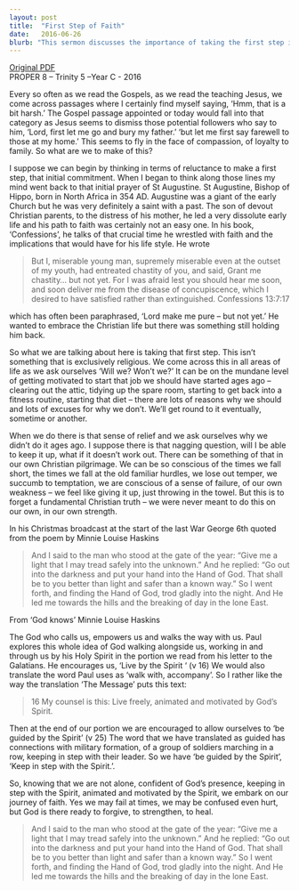 ```yaml
---
layout: post
title:  "First Step of Faith"
date:   2016-06-26
blurb: "This sermon discusses the importance of taking the first step in faith, using the example of St. Augustine's struggle with his faith. It emphasizes that we are not meant to walk this path alone, but with God's guidance and strength. The sermon encourages us to live freely, motivated by God's Spirit, and to keep in step with the Spirit on our journey of faith."
---
```

[Original PDF](/assets/pdf/proper82016.pdf)    
PROPER 8 – Trinity 5 –Year C - 2016

Every so often as we read the Gospels, as we read the teaching Jesus, we come across passages where I certainly find myself saying, ‘Hmm, that is a bit harsh.’ The Gospel passage appointed or today would fall into that category as Jesus seems to dismiss those potential followers who say to him, ‘Lord, first let me go and bury my father.’ ‘but let me first say farewell to those at my home.’ This seems to fly in the face of compassion, of loyalty to family. So what are we to make of this?

I suppose we can begin by thinking in terms of reluctance to make a first step, that initial commitment. When I began to think along those lines my mind went back to that initial prayer of St Augustine. St Augustine, Bishop of Hippo, born in North Africa in 354 AD. Augustine was a giant of the early Church but he was very definitely a saint with a past. The son of devout Christian parents, to the distress of his mother, he led a very dissolute early life and his path to faith was certainly not an easy one. In his book, ‘Confessions’, he talks of that crucial time he wrestled with faith and the implications that would have for his life style. He wrote

> But I, miserable young man, supremely miserable even at the outset of my youth, had entreated chastity of you, and said, Grant me chastity… but not yet. For I was afraid lest you should hear me soon, and soon deliver me from the disease of concupiscence, which I desired to have satisfied rather than extinguished. Confessions 13:7:17

which has often been paraphrased, ‘Lord make me pure – but not yet.’ He wanted to embrace the Christian life but there was something still holding him back.

So what we are talking about here is taking that first step. This isn’t something that is exclusively religious. We come across this in all areas of life as we ask ourselves ‘Will we? Won’t we?’ It can be on the mundane level of getting motivated to start that job we should have started ages ago – clearing out the attic, tidying up the spare room, starting to get back into a fitness routine, starting that diet – there are lots of reasons why we should and lots of excuses for why we don’t. We’ll get round to it eventually, sometime or another.

When we do there is that sense of relief and we ask ourselves why we didn’t do it ages ago. I suppose there is that nagging question, will I be able to keep it up, what if it doesn’t work out. There can be something of that in our own Christian pilgrimage. We can be so conscious of the times we fall short, the times we fall at the old familiar hurdles, we lose out temper, we succumb to temptation, we are conscious of a sense of failure, of our own weakness – we feel like giving it up, just throwing in the towel. But this is to forget a fundamental Christian truth – we were never meant to do this on our own, in our own strength.

In his Christmas broadcast at the start of the last War George 6th quoted from the poem by Minnie Louise Haskins

> And I said to the man who stood at the gate of the year:
> “Give me a light that I may tread safely into the unknown.”
> And he replied:
> “Go out into the darkness and put your hand into the Hand of God. That shall be to you better than light and safer than a known way.”
> So I went forth, and finding the Hand of God, trod gladly into the night. And He led me towards the hills and the breaking of day in the lone East.

From ‘God knows’ Minnie Louise Haskins

The God who calls us, empowers us and walks the way with us. Paul explores this whole idea of God walking alongside us, working in and through us by his Holy Spirit in the portion we read from his letter to the Galatians. He encourages us, ‘Live by the Spirit ‘ (v 16) We would also translate the word Paul uses as ‘walk with, accompany’. So I rather like the way the translation ‘The Message’ puts this text:

> 16 My counsel is this: Live freely, animated and motivated by God’s Spirit.

Then at the end of our portion we are encouraged to allow ourselves to ‘be guided by the Spirit’ (v 25) The word that we have translated as guided has connections with military formation, of a group of soldiers marching in a row, keeping in step with their leader. So we have ‘be guided by the Spirit’, ‘Keep in step with the Spirit.’.

So, knowing that we are not alone, confident of God’s presence, keeping in step with the Spirit, animated and motivated by the Spirit, we embark on our journey of faith. Yes we may fail at times, we may be confused even hurt, but God is there ready to forgive, to strengthen, to heal.

> And I said to the man who stood at the gate of the year:
> “Give me a light that I may tread safely into the unknown.”
> And he replied:
> “Go out into the darkness and put your hand into the Hand of God. That shall be to you better than light and safer than a known way.”
> So I went forth, and finding the Hand of God, trod gladly into the night. And He led me towards the hills and the breaking of day in the lone East.
